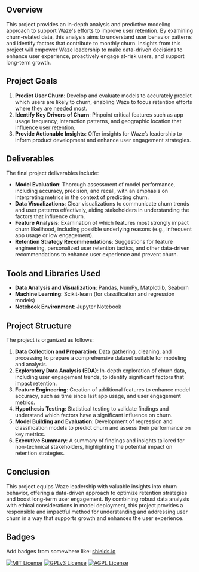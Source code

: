 
## Overview
This project provides an in-depth analysis and predictive modeling approach to support Waze's efforts to improve user retention. By examining churn-related data, this analysis aims to understand user behavior patterns and identify factors that contribute to monthly churn. Insights from this project will empower Waze leadership to make data-driven decisions to enhance user experience, proactively engage at-risk users, and support long-term growth.

## Project Goals
1. **Predict User Churn**: Develop and evaluate models to accurately predict which users are likely to churn, enabling Waze to focus retention efforts where they are needed most.
2. **Identify Key Drivers of Churn**: Pinpoint critical features such as app usage frequency, interaction patterns, and geographic location that influence user retention.
3. **Provide Actionable Insights**: Offer insights for Waze’s leadership to inform product development and enhance user engagement strategies.

## Deliverables
The final project deliverables include:

- **Model Evaluation**: Thorough assessment of model performance, including accuracy, precision, and recall, with an emphasis on interpreting metrics in the context of predicting churn.
- **Data Visualizations**: Clear visualizations to communicate churn trends and user patterns effectively, aiding stakeholders in understanding the factors that influence churn.
- **Feature Analysis**: Examination of which features most strongly impact churn likelihood, including possible underlying reasons (e.g., infrequent app usage or low engagement).
- **Retention Strategy Recommendations**: Suggestions for feature engineering, personalized user retention tactics, and other data-driven recommendations to enhance user experience and prevent churn.

## Tools and Libraries Used
- **Data Analysis and Visualization**: Pandas, NumPy, Matplotlib, Seaborn
- **Machine Learning**: Scikit-learn (for classification and regression models)
- **Notebook Environment**: Jupyter Notebook

## Project Structure
The project is organized as follows:

1. **Data Collection and Preparation**: Data gathering, cleaning, and processing to prepare a comprehensive dataset suitable for modeling and analysis.
2. **Exploratory Data Analysis (EDA)**: In-depth exploration of churn data, including user engagement trends, to identify significant factors that impact retention.
3. **Feature Engineering**: Creation of additional features to enhance model accuracy, such as time since last app usage, and user engagement metrics.
4. **Hypothesis Testing**: Statistical testing to validate findings and understand which factors have a significant influence on churn.
5. **Model Building and Evaluation**: Development of regression and classification models to predict churn and assess their performance on key metrics.
6. **Executive Summary**: A summary of findings and insights tailored for non-technical stakeholders, highlighting the potential impact on retention strategies.

## Conclusion
This project equips Waze leadership with valuable insights into churn behavior, offering a data-driven approach to optimize retention strategies and boost long-term user engagement. By combining robust data analysis with ethical considerations in model deployment, this project provides a responsible and impactful method for understanding and addressing user churn in a way that supports growth and enhances the user experience.

## Badges

Add badges from somewhere like: [shields.io](https://shields.io/)

[![MIT License](https://img.shields.io/badge/License-MIT-green.svg)](https://choosealicense.com/licenses/mit/)
[![GPLv3 License](https://img.shields.io/badge/License-GPL%20v3-yellow.svg)](https://opensource.org/licenses/)
[![AGPL License](https://img.shields.io/badge/license-AGPL-blue.svg)](http://www.gnu.org/licenses/agpl-3.0)


